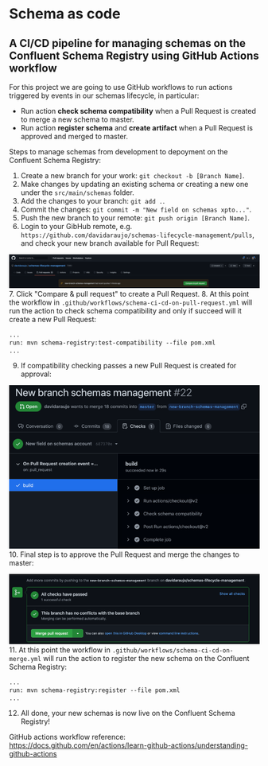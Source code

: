 # Schema as code 
## A CI/CD pipeline for managing schemas on the Confluent Schema Registry using GitHub Actions workflow

For this project we are going to use GitHub workflows to run actions triggered by events in our schemas lifecycle, in particular:
* Run action **check schema compatibility** when a Pull Request is created to merge a new schema to master.
* Run action **register schema** and **create artifact** when a Pull Request is approved and merged to master.

Steps to manage schemas from development to depoyment on the Confluent Schema Registry:
1. Create a new branch for your work: `git checkout -b [Branch Name]`.
2. Make changes by updating an existing schema or creating a new one under the `src/main/schemas` folder. 
3. Add the changes to your branch: ``git add .``.
4. Commit the changes: ``git commit -m "New field on schemas xpto..."``.
5. Push the new branch to your remote: ``git push origin [Branch Name]``.
6. Login to your GibHub remote, e.g. ``https://github.com/davidaraujo/schemas-lifecycle-management/pulls``, and check your new branch available for Pull Request:

![img_1.png](img_1.png)
7. Click "Compare & pull request" to create a Pull Request.
8. At this point the workflow in `.github/workflows/schema-ci-cd-on-pull-request.yml` will run the action to check schema compatibility and only if succeed will it create a new Pull Request:
```
...
run: mvn schema-registry:test-compatibility --file pom.xml
...
```
9. If compatibility checking passes a new Pull Request is created for approval:

![img_2.png](img_2.png)
10. Final step is to approve the Pull Request and merge the changes to master:

![img_3.png](img_3.png)
11. At this point the workflow in `.github/workflows/schema-ci-cd-on-merge.yml` will run the action to register the new schema on the Confluent Schema Registry:
```
...
run: mvn schema-registry:register --file pom.xml
...
```
12. All done, your new schemas is now live on the Confluent Schema Registry! 


GitHub actions workflow reference: https://docs.github.com/en/actions/learn-github-actions/understanding-github-actions
